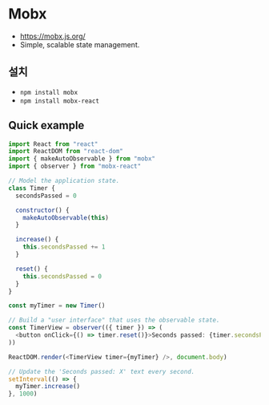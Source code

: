 # Mobx
* https://mobx.js.org/
* Simple, scalable state management.

## 설치
* `npm install mobx`
* `npm install mobx-react`

## Quick example
```js
import React from "react"
import ReactDOM from "react-dom"
import { makeAutoObservable } from "mobx"
import { observer } from "mobx-react"

// Model the application state.
class Timer {
  secondsPassed = 0

  constructor() {
    makeAutoObservable(this)
  }

  increase() {
    this.secondsPassed += 1
  }

  reset() {
    this.secondsPassed = 0
  }
}

const myTimer = new Timer()

// Build a "user interface" that uses the observable state.
const TimerView = observer(({ timer }) => (
  <button onClick={() => timer.reset()}>Seconds passed: {timer.secondsPassed}</button>
))

ReactDOM.render(<TimerView timer={myTimer} />, document.body)

// Update the 'Seconds passed: X' text every second.
setInterval(() => {
  myTimer.increase()
}, 1000)
```
